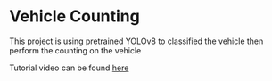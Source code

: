 # Vehicle Counting 

This project is using pretrained YOLOv8 to classified the vehicle then perform the counting on the vehicle

Tutorial video can be found [here](https://github.com/kiaky0/Programming/tree/main/yolov8-multiple-vehicle-class-main)



